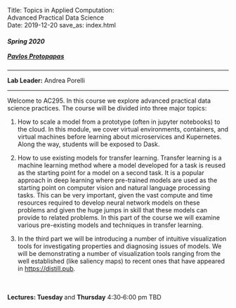 ﻿Title:  Topics in Applied Computation: <br> Advanced Practical Data Science <br>
Date: 2019-12-20
save_as: index.html

<h5>
Spring 2020 <br><br>
<a href="https://iacs.seas.harvard.edu/people/pavlos-protopapas">Pavlos Protopapas</a>
</h5>

<hr>

<style>
pre {
  background-color: #F5F5F5;
  display: block;
  font-family: monospace;
  font-size: 14px;
  white-space: pre;
  border-color: #999999;
  border-width: 1px;
  border-style: solid;
  border-radius: 6px;
  margin: 1em 0;
  padding: 5px;
  white-space: pre-wrap;
}

.containerMain {
    display: flex;
    width: 100%;
    height: 300px;
}

.contentA {
    flex: 1;
    flex-direction:column;
 }

.contentB {
    flex: 3;
  }
</style>
<p><strong>Lab Leader:</strong> Andrea Porelli</p>
<hr>

<p>Welcome to AC295. In this course we explore advanced practical data science practices. The course will be divided into three major topics:<br><bbr> 


1.  How to scale a model from a prototype (often in jupyter notebooks) to the cloud. In this module, we cover virtual environments, containers, and virtual machines before learning about microservices and Kupernetes. Along the way, students will be exposed to Dask. <br><bbr> 


2.  How to use existing models for transfer learning. Transfer learning is a machine learning method where a model developed for a task is reused as the starting point for a model on a second task. It is a popular approach in deep learning where pre-trained models are used as the starting point on computer vision and natural language processing tasks. This can be very important, given the vast compute and time resources required to develop neural network models on these problems and given the huge jumps in skill that these models can provide to related problems. In this part of the course we will examine various pre-existing models and techniques in transfer learning.<br><bbr> 


3.  In the third part we will be introducing a number of intuitive visualization tools for investigating properties and diagnosing issues of models. We will be demonstrating a number of visualization tools ranging from the well established (like saliency maps) to recent ones that have appeared in https://distill.pub.

<br>
<br> 
<strong>Lectures: Tuesday </strong> and <strong>Thursday</strong> 4:30‐6:00 pm TBD
<br/>

